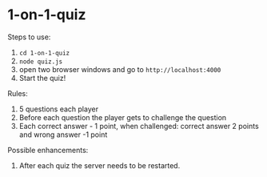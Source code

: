 # 1-on-1-quiz

Steps to use:

1) ```cd 1-on-1-quiz```
2) ```node quiz.js```
3) open two browser windows and go to ```http://localhost:4000```
4) Start the quiz!

Rules:

1) 5 questions each player
2) Before each question the player gets to challenge the question
3) Each correct answer - 1 point, when challenged: correct answer 2 points and wrong answer -1 point

Possible enhancements:

1) After each quiz the server needs to be restarted.
